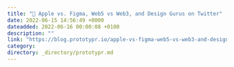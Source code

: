 ```yaml
---
title: " Apple vs. Figma, Web5 vs Web3, and Design Gurus on Twitter"
date: 2022-06-15 14:56:49 +0000
dateadded: 2022-06-16 00:00:08 +0100
description: ""
link: "https://blog.prototypr.io/apple-vs-figma-web5-vs-web3-and-design-gurus-on-twitter-f27a5aa6154a?source=rss----eb297ea1161a---4"
category:
directory: _directory/prototypr.md
---
```

